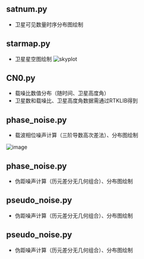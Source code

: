 ## satnum.py
- 卫星可见数量时序分布图绘制
## starmap.py
- 卫星星空图绘制
![skyplot](https://github.com/user-attachments/assets/f357ce3f-1f19-430a-904d-ff0ec49ac20a)
## CN0.py
- 载噪比数值分布（随时间、卫星高度角）
- 卫星数和载噪比、卫星高度角数据需通过RTKLIB得到

## phase_noise.py
- 载波相位噪声计算（三阶导数高次差法）、分布图绘制

![image](https://github.com/user-attachments/assets/a2a01e9c-70b4-44d5-81ed-a590c5136e3b)

## phase_noise.py
- 伪距噪声计算（历元差分无几何组合）、分布图绘制

## pseudo_noise.py
- 伪距噪声计算（历元差分无几何组合）、分布图绘制

## pseudo_noise.py
- 伪距噪声计算（历元差分无几何组合）、分布图绘制
